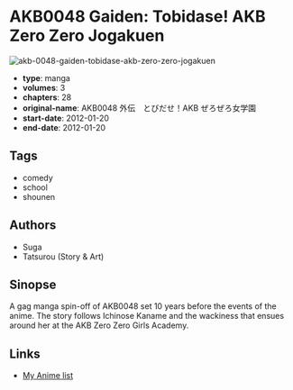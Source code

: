 # AKB0048 Gaiden: Tobidase! AKB Zero Zero Jogakuen

![akb-0048-gaiden-tobidase-akb-zero-zero-jogakuen](https://cdn.myanimelist.net/images/manga/1/228872.jpg)

-   **type**: manga
-   **volumes**: 3
-   **chapters**: 28
-   **original-name**: AKB0048 外伝　とびだせ！AKB ぜろぜろ女学園
-   **start-date**: 2012-01-20
-   **end-date**: 2012-01-20

## Tags

-   comedy
-   school
-   shounen

## Authors

-   Suga
-   Tatsurou (Story & Art)

## Sinopse

A gag manga spin-off of AKB0048 set 10 years before the events of the anime. The story follows Ichinose Kaname and the wackiness that ensues around her at the AKB Zero Zero Girls Academy.

## Links

-   [My Anime list](https://myanimelist.net/manga/96575/AKB0048_Gaiden__Tobidase_AKB_Zero_Zero_Jogakuen)
